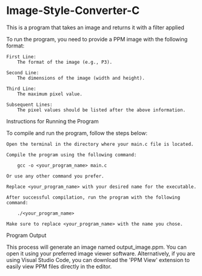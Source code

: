 # Image-Style-Converter-C
This is a program that takes an image and returns it with a filter applied

To run the program, you need to provide a PPM image with the following format:

    First Line:
        The format of the image (e.g., P3).

    Second Line:
        The dimensions of the image (width and height).

    Third Line:
        The maximum pixel value.

    Subsequent Lines:
        The pixel values should be listed after the above information.


Instructions for Running the Program

To compile and run the program, follow the steps below:

    Open the terminal in the directory where your main.c file is located.

    Compile the program using the following command:

        gcc -o <your_program_name> main.c

    Or use any other command you prefer.

    Replace <your_program_name> with your desired name for the executable.

    After successful compilation, run the program with the following command:

        ./<your_program_name>
        
    Make sure to replace <your_program_name> with the name you chose.


Program Output

This process will generate an image named output_image.ppm. You can open it using your preferred image viewer software. Alternatively, if you are using Visual Studio Code, you can download the 'PPM View' extension to easily view PPM files directly in the editor.


